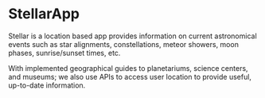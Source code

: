 # StellarApp

Stellar is a location based app provides information on current astronomical events such as star alignments, constellations, meteor showers, moon phases, sunrise/sunset times, etc.

With implemented geographical guides to planetariums, science centers, and museums; we also use APIs to access user location to provide useful, up-to-date information.
